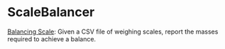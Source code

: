 # ScaleBalancer
[Balancing Scale](./Development-Problem.pdf): Given a CSV file of weighing scales, report the masses required to achieve a balance.

##
